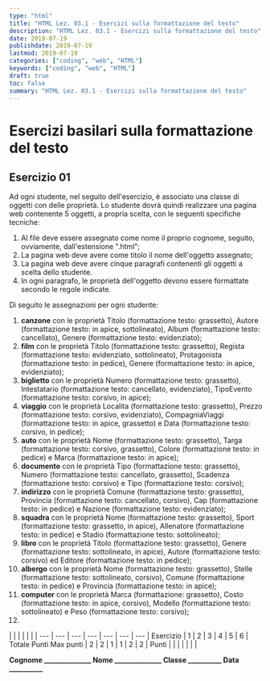 ```yaml
---
type: "html"
title: "HTML Lez. 03.1 - Esercizi sulla formattazione del testo"
description: "HTML Lez. 03.1 - Esercizi sulla formattazione del testo"
date: 2019-07-19
publishdate: 2019-07-19
lastmod: 2019-07-19
categories: ["coding", "web", "HTML"]
keywords: ["coding", "web", "HTML"]
draft: true
toc: false
summary: "HTML Lez. 03.1 - Esercizi sulla formattazione del testo"
---
```


# Esercizi basilari sulla formattazione del testo

## Esercizio 01

Ad ogni studente, nel seguito dell'esercizio, è associato una classe di oggetti con delle proprietà. Lo studente dovrà quindi realizzare una pagina web contenente 5 oggetti, a propria scelta, con le seguenti specifiche tecniche:

1. Al file deve essere assegnato come nome il proprio cognome, seguito, ovviamente, dall'estensione ".html";
1. La pagina web deve avere come titolo il nome dell'oggetto assegnato;
2. La pagina web deve avere cinque paragrafi contenenti gli oggetti a scelta dello studente.
3. In ogni paragrafo, le proprietà dell'oggetto devono essere formattate secondo le regole indicate.

Di seguito le assegnazioni per ogni studente:

1. **canzone** con le proprietà Titolo (formattazione testo: grassetto), Autore (formattazione testo: in apice, sottolineato), Album (formattazione testo: cancellato), Genere (formattazione testo: evidenziato);
2. **film** con le proprietà Titolo (formattazione testo: grassetto), Regista (formattazione testo: evidenziato, sottolineato), Protagonista (formattazione testo: in pedice), Genere (formattazione testo: in apice, evidenziato);
3. **biglietto** con le proprietà Numero (formattazione testo: grassetto), Intestatario (formattazione testo: cancellato, evidenziato), TipoEvento (formattazione testo: corsivo, in apice);
4. **viaggio** con le proprietà Localita (formattazione testo: grassetto), Prezzo (formattazione testo: corsivo, evidenziato), CompagniaViaggi (formattazione testo: in apice, grassetto) e Data (formattazione testo: corsivo, in pedice);
5. **auto** con le proprietà Nome (formattazione testo: grassetto), Targa (formattazione testo: corsivo, grassetto), Colore (formattazione testo: in pedice) e Marca (formattazione testo: in apice);
6. **documento** con le proprietà Tipo (formattazione testo: grassetto), Numero (formattazione testo: cancellato, grassetto), Scadenza (formattazione testo: corsivo) e Tipo  (formattazione testo: corsivo);
7. **indirizzo** con le proprietà Comune (formattazione testo: grassetto), Provincia (formattazione testo: cancellato, corsivo), Cap (formattazione testo: in pedice) e Nazione (formattazione testo: evidenziato);
8. **squadra** con le proprietà Nome (formattazione testo: grassetto), Sport (formattazione testo: grassetto, in apice), Allenatore (formattazione testo: in pedice) e Stadio  (formattazione testo: sottolineato);
9. **libro** con le proprietà Titolo (formattazione testo: grassetto), Genere (formattazione testo: sottolineato, in apice), Autore (formattazione testo: corsivo) ed Editore (formattazione testo: in pedice);
10. **albergo** con le proprietà Nome (formattazione testo: grassetto), Stelle (formattazione testo: sottolineato, corsivo), Comune (formattazione testo: in pedice) e Provincia (formattazione testo: in apice);
11. **computer** con le proprietà Marca (formattazione: grassetto), Costo (formattazione testo: in apice, corsivo), Modello (formattazione testo: sottolineato) e Peso (formattazione testo: corsivo);
12.

<!-- markdownlint-disable MD009 MD036 -->

 |        |     |     |     |     |     |
---       | --- | --- | --- | --- | --- | --- |
Esercizio |  1  |  2  |  3  |  4  |  5  |  6  | Totale Punti
Max punti |  2  |  2  |  1  |  1  |  2  |  2  |
Punti     |     |     |     |     |     |     |

**Cognome ______________ Nome ______________ Classe __________ Data __________**

<!-- markdownlint-enable MD009 MD036 -->
